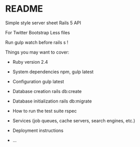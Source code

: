 # README
Simple style server sheet Rails 5 API

For Twitter Bootstrap Less files

Run gulp watch before rails s !

Things you may want to cover:

* Ruby version 2.4

* System dependencies npm, gulp latest

* Configuration gulp latest

* Database creation rails db:create

* Database initialization rails db:migrate

* How to run the test suite rspec

* Services (job queues, cache servers, search engines, etc.)

* Deployment instructions

* ...

